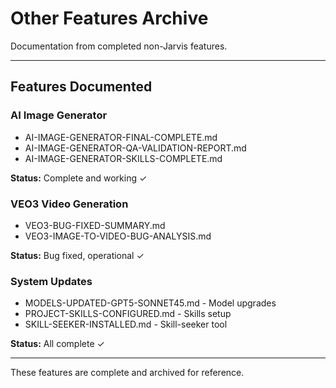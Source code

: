 # Other Features Archive

Documentation from completed non-Jarvis features.

---

## Features Documented

### AI Image Generator
- AI-IMAGE-GENERATOR-FINAL-COMPLETE.md
- AI-IMAGE-GENERATOR-QA-VALIDATION-REPORT.md
- AI-IMAGE-GENERATOR-SKILLS-COMPLETE.md

**Status:** Complete and working ✓

### VEO3 Video Generation
- VEO3-BUG-FIXED-SUMMARY.md
- VEO3-IMAGE-TO-VIDEO-BUG-ANALYSIS.md

**Status:** Bug fixed, operational ✓

### System Updates
- MODELS-UPDATED-GPT5-SONNET45.md - Model upgrades
- PROJECT-SKILLS-CONFIGURED.md - Skills setup
- SKILL-SEEKER-INSTALLED.md - Skill-seeker tool

**Status:** All complete ✓

---

These features are complete and archived for reference.
